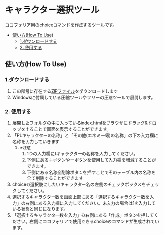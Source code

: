 # キャラクター選択ツール<!-- omit in toc -->

ココフォリア用のchoiceコマンドを作成するツールです。

- [使い方(How To Use)](#使い方how-to-use)
  - [1.ダウンロードする](#1ダウンロードする)
  - [2. 使用する](#2-使用する)

## 使い方(How To Use)

### 1.ダウンロードする

1. この階層に存在する[ZIPファイル](CharacterChoicer.zip)をダウンロードします
1. Windowsに付属している圧縮ツールやフリーの圧縮ツールで展開します。

### 2. 使用する

1. 展開したフォルダの中に入っているindex.htmlをブラウザにドラッグ&ドロップをすることで画面を表示することができます。
1. 「PLキャラクターの名称」と「その他(エネミー等)の名称」の下の入力欄に名称を入力していきます
    1. ※注意
        1. 1つの入力欄に1キャラクターの名称を入力してください。
        1. 下側にある＋ボタンやーボタンを使用して入力欄を増減することができます。
        1. 下側にある名称全削除ボタンを押すことでそのテーブル内の名称を全て削除することができます
1. choiceの選択肢にしたいキャラクター名の左側のチェックボックスをチェックしてください。
1. 選択するキャラクター数を画面上部にある「選択するキャラクター数を入力」の右側にある入力欄に入力してください。未入力の場合は1を入力している状態と同じになります。
1. 「選択するキャラクター数を入力」の右側にある「作成」ボタンを押してください。右側にココフォリアで使用できるchoiceのコマンドが生成されています。
